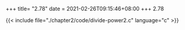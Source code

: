 +++
title= "2.78"
date = 2021-02-26T09:15:46+08:00
+++
2.78

{{< include file="./chapter2/code/divide-power2.c" language="c" >}}

